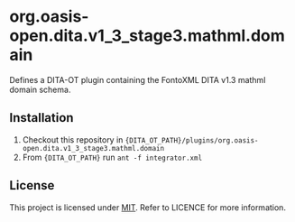 # org.oasis-open.dita.v1_3_stage3.mathml.domain

Defines a DITA-OT plugin containing the FontoXML DITA v1.3 mathml domain schema.

## Installation

1. Checkout this repository in ```{DITA_OT_PATH}/plugins/org.oasis-open.dita.v1_3_stage3.mathml.domain```
2. From ```{DITA_OT_PATH}``` run ```ant -f integrator.xml```

## License

This project is licensed under [MIT](http://www.opensource.org/licenses/mit-license.php "Read more about the MIT license form"). Refer to LICENCE for more information.
